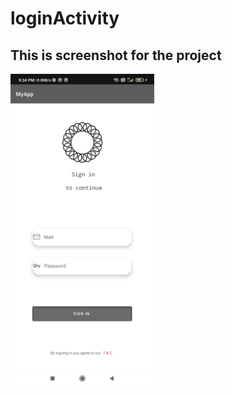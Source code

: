 # loginActivity

<h2>This is screenshot for the project</h2>
<img src="https://github.com/00nkul/loginActivity/blob/main/login_ss.jpg" alt="Your image title" height="500"/>

